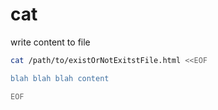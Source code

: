 # cat 

write content to file

```bash
cat /path/to/existOrNotExitstFile.html <<EOF

blah blah blah content

EOF
```
